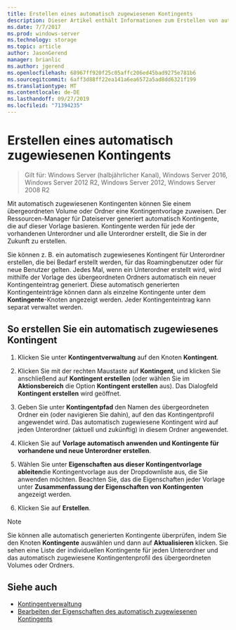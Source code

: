 ```yaml
---
title: Erstellen eines automatisch zugewiesenen Kontingents
description: Dieser Artikel enthält Informationen zum Erstellen von automatisch zugewiesenen Kontingenten basierend auf einer Kontingentvorlage
ms.date: 7/7/2017
ms.prod: windows-server
ms.technology: storage
ms.topic: article
author: JasonGerend
manager: brianlic
ms.author: jgerend
ms.openlocfilehash: 68967ff920f25c05affc206ed45bad9275e781b6
ms.sourcegitcommit: 6aff3d88ff22ea141a6ea6572a5ad8dd6321f199
ms.translationtype: MT
ms.contentlocale: de-DE
ms.lasthandoff: 09/27/2019
ms.locfileid: "71394235"
---
```

# <a name="create-an-auto-apply-quota"></a>Erstellen eines automatisch zugewiesenen Kontingents

> Gilt für: Windows Server (halbjährlicher Kanal), Windows Server 2016, Windows Server 2012 R2, Windows Server 2012, Windows Server 2008 R2

Mit automatisch zugewiesenen Kontingenten können Sie einem übergeordneten Volume oder Ordner eine Kontingentvorlage zuweisen. Der Ressourcen-Manager für Dateiserver generiert automatisch Kontingente, die auf dieser Vorlage basieren. Kontingente werden für jede der vorhandenen Unterordner und alle Unterordner erstellt, die Sie in der Zukunft zu erstellen.

Sie können z. B. ein automatisch zugewiesenes Kontingent für Unterordner erstellen, die bei Bedarf erstellt werden, für das Roamingbenutzer oder für neue Benutzer gelten. Jedes Mal, wenn ein Unterordner erstellt wird, wird mithilfe der Vorlage des übergeordneten Ordners automatisch ein neuer Kontingenteintrag generiert. Diese automatisch generierten Kontingenteinträge können dann als einzelne Kontingente unter dem **Kontingente**-Knoten angezeigt werden. Jeder Kontingenteintrag kann separat verwaltet werden.

## <a name="to-create-an-auto-apply-quota"></a>So erstellen Sie ein automatisch zugewiesenes Kontingent

1.  Klicken Sie unter **Kontingentverwaltung** auf den Knoten **Kontingent**.

2.  Klicken Sie mit der rechten Maustaste auf **Kontingent**, und klicken Sie anschließend auf **Kontingent erstellen** (oder wählen Sie im **Aktionsbereich** die Option **Kontingent erstellen** aus). Das Dialogfeld **Kontingent erstellen** wird geöffnet.

3.  Geben Sie unter **Kontingentpfad** den Namen des übergeordneten Ordner ein (oder navigieren Sie dahin), auf den das Kontingentprofil angewendet wird. Das automatisch zugewiesene Kontingent wird auf jeden Unterordner (aktuell und zukünftig) in diesem Ordner angewendet.

4.  Klicken Sie auf **Vorlage automatisch anwenden und Kontingente für vorhandene und neue Unterordner erstellen**.

5.  Wählen Sie unter **Eigenschaften aus dieser Kontingentvorlage ableiten**die Kontingentvorlage aus der Dropdownliste aus, die Sie anwenden möchten. Beachten Sie, das die Eigenschaften jeder Vorlage unter **Zusammenfassung der Eigenschaften von Kontingenten** angezeigt werden.

6.  Klicken Sie auf **Erstellen**.

> [!Note]
> Sie können alle automatisch generierten Kontingente überprüfen, indem Sie den Knoten **Kontingente** auswählen und dann auf **Aktualisieren** klicken. Sie sehen eine Liste der individuellen Kontingente für jeden Unterordner und das automatisch zugewiesene Kontingentenprofil des übergeordneten Volumes oder Ordners.

## <a name="see-also"></a>Siehe auch

-   [Kontingentverwaltung](quota-management.md)
-   [Bearbeiten der Eigenschaften des automatisch zugewiesenen Kontingents](edit-auto-apply-quota-properties.md)